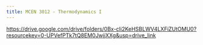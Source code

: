 ```yaml
---
title: MCEN 3012 - Thermodynamics I
---
```


https://drive.google.com/drive/folders/0Bx-cli2KeHSBLWV4LXFiZUtOMU0?resourcekey=0-UPVefPTk7tQ8EM0JwjjXXg&usp=drive_link